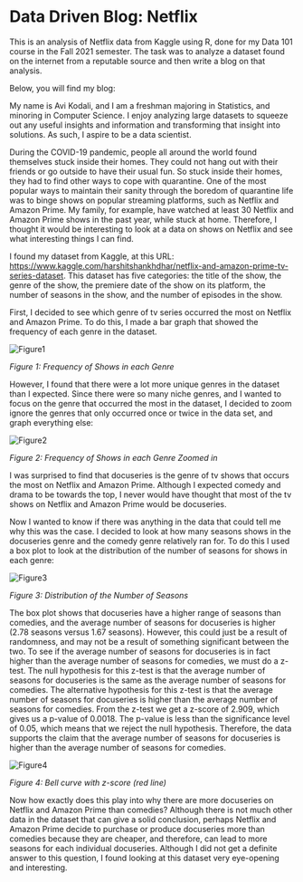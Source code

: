 # Data Driven Blog: Netflix
This is an analysis of Netflix data from Kaggle using R, done for my Data 101 course in the Fall 2021 semester. The task was to analyze a dataset found on the internet from a reputable source and then write a blog on that analysis. 

Below, you will find my blog:  


  My name is Avi Kodali, and I am a freshman majoring in Statistics, and minoring in Computer Science. I enjoy analyzing large datasets to squeeze out any useful insights and information and transforming that insight into solutions. As such, I aspire to be a data scientist. 

  During the COVID-19 pandemic, people all around the world found themselves stuck inside their homes. They could not hang out with their friends or go outside to have their usual fun. So stuck inside their homes, they had to find other ways to cope with quarantine. One of the most popular ways to maintain their sanity through the boredom of quarantine life was to binge shows on popular streaming platforms, such as Netflix and Amazon Prime. My family, for example, have watched at least 30 Netflix and Amazon Prime shows in the past year, while stuck at home.  Therefore, I thought it would be interesting to look at a data on shows on Netflix and see what interesting things I can find. 

  I found my dataset from Kaggle, at this URL:  https://www.kaggle.com/harshitshankhdhar/netflix-and-amazon-prime-tv-series-dataset. This dataset has five categories:  the title of the show, the genre of the show, the premiere date of the show on its platform, the number of seasons in the show, and the number of episodes in the show. 

  First, I decided to see which genre of tv series occurred the most on Netflix and Amazon Prime. To do this, I made a bar graph that showed the frequency of each genre in the dataset. 

![Figure1](https://user-images.githubusercontent.com/46624536/146074804-670d8f65-ebfe-40ff-a00c-9f5d62e0d94d.png)

_Figure 1: Frequency of Shows in each Genre_


  However, I found that there were a lot more unique genres in the dataset than I expected. Since there were so many niche genres, and I wanted to focus on the genre that occurred the most in the dataset, I decided to zoom ignore the genres that only occurred once or twice in the data set, and graph everything else: 

![Figure2](https://user-images.githubusercontent.com/46624536/146077070-2e5cb967-b815-4cce-94f6-39e9fc0d0208.png)

_Figure 2: Frequency of Shows in each Genre Zoomed in_

  I was surprised to find that docuseries is the genre of tv shows that occurs the most on Netflix and Amazon Prime. Although I expected comedy and drama to be towards the top, I never would have thought that most of the tv shows on Netflix and Amazon Prime would be docuseries. 

  Now I wanted to know if there was anything in the data that could tell me why this was the case. I decided to look at how many seasons shows in the docuseries genre and the comedy genre relatively ran for. To do this I used a box plot to look at the distribution of the number of seasons for shows in each genre:
  
![Figure3](https://user-images.githubusercontent.com/46624536/146077497-f2a6872e-6b7e-4ca2-8ed0-77aadc1dd474.png)

_Figure 3: Distribution of the Number of Seasons_

The box plot shows that docuseries have a higher range of seasons than comedies, and the average number of seasons for docuseries is higher (2.78 seasons versus 1.67 seasons). However, this could just be a result of randomness, and may not be a result of something significant between the two. To see if the average number of seasons for docuseries is in fact higher than the average number of seasons for comedies, we must do a z-test. The null hypothesis for this z-test is that the average number of seasons for docuseries is the same as the average number of seasons for comedies. The alternative hypothesis for this z-test is that the average number of seasons for docuseries is higher than the average number of seasons for comedies. From the z-test we get a z-score of 2.909, which gives us a p-value of 0.0018. The p-value is less than the significance level of 0.05, which means that we reject the null hypothesis. Therefore, the data supports the claim that the average number of seasons for docuseries is higher than the average number of seasons for comedies. 

![Figure4](https://user-images.githubusercontent.com/46624536/146077975-e40cb9c5-359f-490d-94a5-c48c96013aa3.png)

_Figure 4: Bell curve with z-score (red line)_

  Now how exactly does this play into why there are more docuseries on Netflix and Amazon Prime than comedies? Although there is not much other data in the dataset that can give a solid conclusion, perhaps Netflix and Amazon Prime decide to purchase or produce docuseries more than comedies because they are cheaper, and therefore, can lead to more seasons for each individual docuseries. Although I did not get a definite answer to this question, I found looking at this dataset very eye-opening and interesting.

